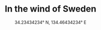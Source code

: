 ---
title: In the wind of Sweden
subtitle: "34.23434234° N, 134.46434234° E"
order_number: 2
image: /uploads/2.png
portrait: false
---